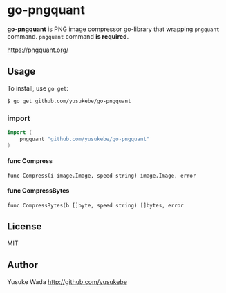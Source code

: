 # go-pngquant

**go-pngquant** is PNG image compressor go-library that wrapping `pngquant` command.
`pngquant` command **is required**.

<https://pngquant.org/>

## Usage

To install, use `go get`:

```
$ go get github.com/yusukebe/go-pngquant
```

### import

```go
import (
    pngquant "github.com/yusukebe/go-pngquant"
)
```

#### func Compress

`func Compress(i image.Image, speed string) image.Image, error`

#### func CompressBytes

`func CompressBytes(b []byte, speed string) []bytes, error`

## License

MIT

## Author

Yusuke Wada <http://github.com/yusukebe>
